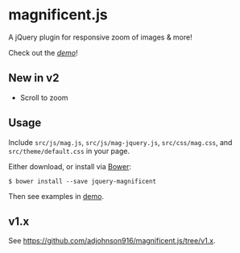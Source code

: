 # magnificent.js

A jQuery plugin for responsive zoom of images & more!

Check out the *[demo]*!


## New in v2

* Scroll to zoom

## Usage

Include `src/js/mag.js`, `src/js/mag-jquery.js`, `src/css/mag.css`, and `src/theme/default.css` in your page.

Either download, or install via [Bower][bower]:

`$ bower install --save jquery-magnificent`

Then see examples in [demo].


## v1.x

See https://github.com/adjohnson916/magnificent.js/tree/v1.x.


[demo]: http://andrz.me/magnificent.js/examples/demo/
[bower]: http://bower.io/ 
